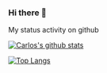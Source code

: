 ### Hi there 👋

My status activity on github

[![Carlos's github stats](https://github-readme-stats.anuraghazra1.vercel.app/api?username=carlosroberto555&show_icons=true&count_private=true&hide_border=true)](https://github.com/anuraghazra/github-readme-stats)

[![Top Langs](https://github-readme-stats.vercel.app/api/top-langs/?username=carlosroberto555&langs_count=8&hide=ruby,shell&layout=compact&hide_border=true)](https://github.com/anuraghazra/github-readme-stats)
